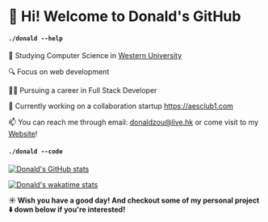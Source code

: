 # 👋 Hi! Welcome to Donald's GitHub

#### `./donald --help`
🏫  Studying Computer Science in <a href="https://uwo.ca">Western University </a>

🔍  Focus on web development

👨‍💻‍ Pursuing a career in Full Stack Developer

🔨 Currently working on a collaboration startup https://aesclub1.com

📫 You can reach me through email: <a href="mailto:donaldzou@live.hk">donaldzou@live.hk</a> or come visit to my <a href="donaldzou.github.io">Website</a>!

#### `./donald --code`

[![Donald's GitHub stats](https://github-readme-stats.vercel.app/api?username=donaldzou)](https://github.com/donaldzou/)

[![Donald's wakatime stats](https://github-readme-stats.vercel.app/api/wakatime?username=donaldzou&layout=compact)](https://github.com/donaldzou/)


**☀️ Wish you have a good day! And checkout some of my personal project :arrow_down: down below if you're interested!**
